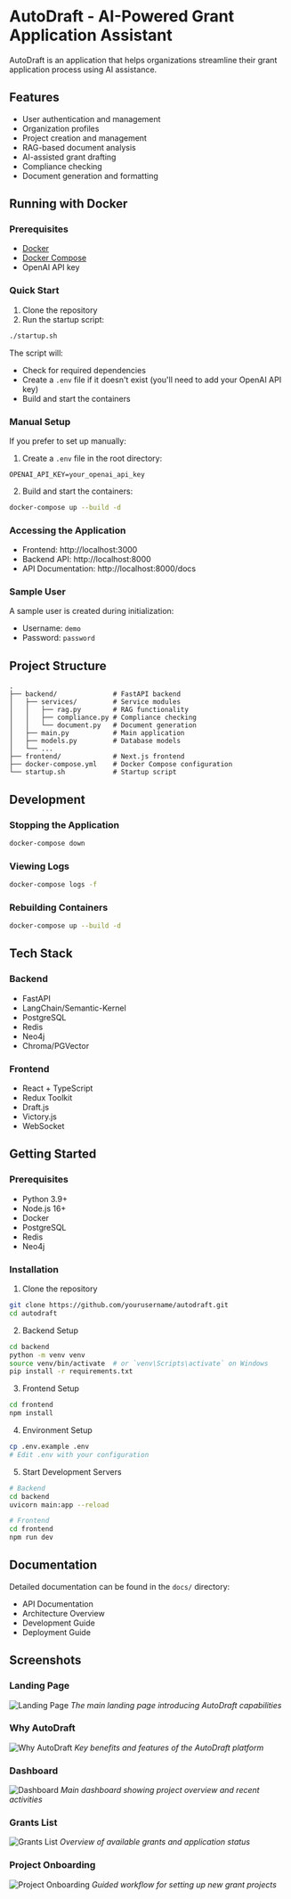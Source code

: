 # AutoDraft - AI-Powered Grant Application Assistant

AutoDraft is an application that helps organizations streamline their grant application process using AI assistance.

## Features

- User authentication and management
- Organization profiles
- Project creation and management
- RAG-based document analysis
- AI-assisted grant drafting
- Compliance checking
- Document generation and formatting

## Running with Docker

### Prerequisites

- [Docker](https://docs.docker.com/get-docker/)
- [Docker Compose](https://docs.docker.com/compose/install/)
- OpenAI API key

### Quick Start

1. Clone the repository
2. Run the startup script:

```bash
./startup.sh
```

The script will:
- Check for required dependencies
- Create a `.env` file if it doesn't exist (you'll need to add your OpenAI API key)
- Build and start the containers

### Manual Setup

If you prefer to set up manually:

1. Create a `.env` file in the root directory:
```
OPENAI_API_KEY=your_openai_api_key
```

2. Build and start the containers:
```bash
docker-compose up --build -d
```

### Accessing the Application

- Frontend: http://localhost:3000
- Backend API: http://localhost:8000
- API Documentation: http://localhost:8000/docs

### Sample User

A sample user is created during initialization:
- Username: `demo`
- Password: `password`

## Project Structure

```
.
├── backend/              # FastAPI backend
│   ├── services/         # Service modules
│   │   ├── rag.py        # RAG functionality
│   │   ├── compliance.py # Compliance checking
│   │   └── document.py   # Document generation
│   ├── main.py           # Main application
│   ├── models.py         # Database models
│   └── ...
├── frontend/             # Next.js frontend
├── docker-compose.yml    # Docker Compose configuration
└── startup.sh            # Startup script
```

## Development

### Stopping the Application

```bash
docker-compose down
```

### Viewing Logs

```bash
docker-compose logs -f
```

### Rebuilding Containers

```bash
docker-compose up --build -d
```

## Tech Stack

### Backend
- FastAPI
- LangChain/Semantic-Kernel
- PostgreSQL
- Redis
- Neo4j
- Chroma/PGVector

### Frontend
- React + TypeScript
- Redux Toolkit
- Draft.js
- Victory.js
- WebSocket

## Getting Started

### Prerequisites
- Python 3.9+
- Node.js 16+
- Docker
- PostgreSQL
- Redis
- Neo4j

### Installation

1. Clone the repository
```bash
git clone https://github.com/yourusername/autodraft.git
cd autodraft
```

2. Backend Setup
```bash
cd backend
python -m venv venv
source venv/bin/activate  # or `venv\Scripts\activate` on Windows
pip install -r requirements.txt
```

3. Frontend Setup
```bash
cd frontend
npm install
```

4. Environment Setup
```bash
cp .env.example .env
# Edit .env with your configuration
```

5. Start Development Servers
```bash
# Backend
cd backend
uvicorn main:app --reload

# Frontend
cd frontend
npm run dev
```

## Documentation

Detailed documentation can be found in the `docs/` directory:
- API Documentation
- Architecture Overview
- Development Guide
- Deployment Guide


## Screenshots

### Landing Page
![Landing Page](images/landing_page.png)
*The main landing page introducing AutoDraft capabilities*

### Why AutoDraft
![Why AutoDraft](images/why_us.png)
*Key benefits and features of the AutoDraft platform*

### Dashboard
![Dashboard](images/project_dashboard.png)
*Main dashboard showing project overview and recent activities*

### Grants List
![Grants List](images/grants_list.png)
*Overview of available grants and application status*


### Project Onboarding
![Project Onboarding](images/project_onboard.png)
*Guided workflow for setting up new grant projects*


